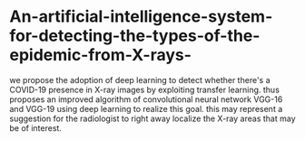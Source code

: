 # An-artificial-intelligence-system-for-detecting-the-types-of-the-epidemic-from-X-rays-
we propose the adoption of deep learning to detect whether there's a COVID-19 presence in X-ray images by exploiting transfer learning. thus proposes an improved algorithm of convolutional neural network VGG-16 and VGG-19 using deep learning to realize this goal. this may represent a suggestion for the radiologist to right away localize the X-ray areas that may be of interest.
